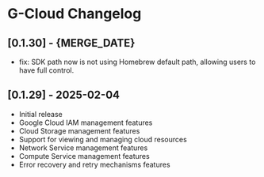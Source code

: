 # G-Cloud Changelog

## [0.1.30] - {MERGE_DATE}
- fix: SDK path now is not using Homebrew default path, allowing users to have full control.

## [0.1.29] - 2025-02-04
- Initial release
- Google Cloud IAM management features
- Cloud Storage management features
- Support for viewing and managing cloud resources
- Network Service management features
- Compute Service management features
- Error recovery and retry mechanisms features
